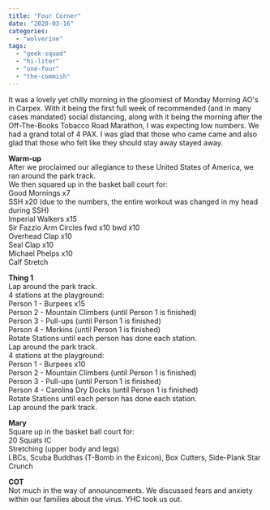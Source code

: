 ```yaml
---
title: "Four Corner"
date: "2020-03-16"
categories: 
  - "wolverine"
tags: 
  - "geek-squad"
  - "hi-liter"
  - "one-four"
  - "the-commish"
---
```


It was a lovely yet chilly morning in the gloomiest of Monday Morning AO's in Carpex. With it being the first full week of recommended (and in many cases mandated) social distancing, along with it being the morning after the Off-The-Books Tobacco Road Marathon, I was expecting low numbers. We had a grand total of 4 PAX. I was glad that those who came came and also glad that those who felt like they should stay away stayed away.

**Warm-up**  
After we proclaimed our allegiance to these United States of America, we ran around the park track.  
We then squared up in the basket ball court for:  
Good Mornings x7  
SSH x20 (due to the numbers, the entire workout was changed in my head during SSH)  
Imperial Walkers x15  
Sir Fazzio Arm Circles fwd x10 bwd x10  
Overhead Clap x10  
Seal Clap x10  
Michael Phelps x10  
Calf Stretch

**Thing 1**  
Lap around the park track.  
4 stations at the playground:  
Person 1 - Burpees x15  
Person 2 - Mountain Climbers (until Person 1 is finished)  
Person 3 - Pull-ups (until Person 1 is finished)  
Person 4 - Merkins (until Person 1 is finished)  
Rotate Stations until each person has done each station.  
Lap around the park track.  
4 stations at the playground:  
Person 1 - Burpees x10  
Person 2 - Mountain Climbers (until Person 1 is finished)  
Person 3 - Pull-ups (until Person 1 is finished)  
Person 4 - Carolina Dry Docks (until Person 1 is finished)  
Rotate Stations until each person has done each station.  
Lap around the park track.

**Mary**  
Square up in the basket ball court for:  
20 Squats IC  
Stretching (upper body and legs)  
LBCs, Scuba Buddhas (T-Bomb in the Exicon), Box Cutters, Side-Plank Star Crunch

**COT**  
Not much in the way of announcements. We discussed fears and anxiety within our families about the virus. YHC took us out.
